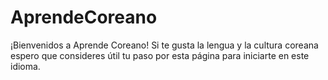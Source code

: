 # AprendeCoreano
¡Bienvenidos a Aprende Coreano! Si te gusta la lengua y la cultura coreana espero que consideres útil tu paso por esta página para iniciarte en este idioma.
